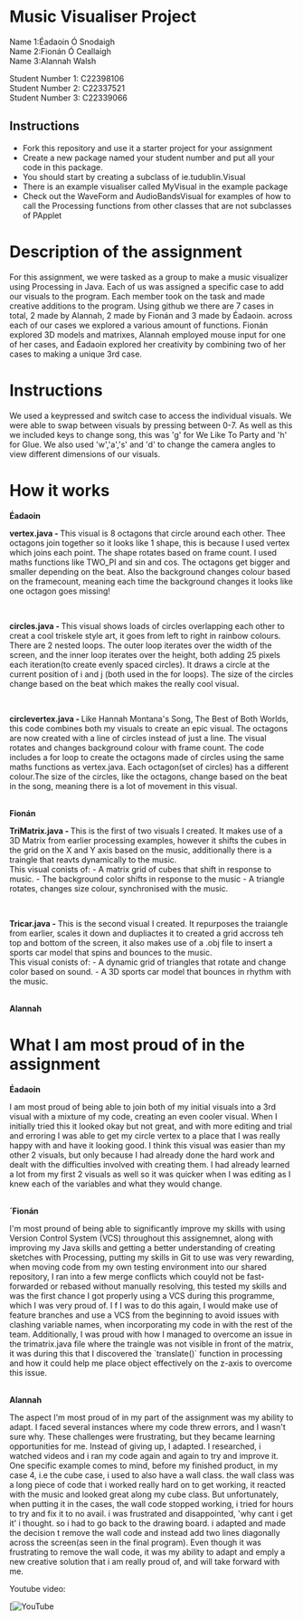 # Music Visualiser Project

Name 1:Éadaoin Ó Snodaigh
<br>Name 2:Fionán Ó Ceallaigh 
<br>Name 3:Alannah Walsh

Student Number 1: C22398106
<br>Student Number 2: C22337521
<br>Student Number 3: C22339066


## Instructions
- Fork this repository and use it a starter project for your assignment
- Create a new package named your student number and put all your code in this package.
- You should start by creating a subclass of ie.tudublin.Visual
- There is an example visualiser called MyVisual in the example package
- Check out the WaveForm and AudioBandsVisual for examples of how to call the Processing functions from other classes that are not subclasses of PApplet

# Description of the assignment
For this assignment, we were tasked as a group to make a music visualizer using Processing in Java. Each of us was assigned a specific case to add our visuals to the program. Each member took on the task and made creative additions to the program. Using github we  there are 7 cases in total, 2 made by Alannah, 2 made by Fionán and 3 made by Éadaoin. across each of our cases we explored a various amount of functions. Fionán explored 3D models and matrixes, Alannah employed mouse input for one of her cases, and Éadaoin explored her creativity by combining two of her cases to making a unique 3rd case.

# Instructions
We used a keypressed and switch case to access the individual visuals. We were able to swap between visuals by pressing between 0-7. As well as this we included keys to change song, this was 'g' for We Like To Party and 'h' for Glue. We also used 'w','a','s' and 'd' to change the camera angles to view different dimensions of our visuals.

# How it works
<b>Éadaoin</b>
<p><b>vertex.java - </b>This visual is 8 octagons that circle around each other. Thee octagons join together so it looks like 1 shape, this is because I used vertex which joins each point. The shape rotates based on frame count. I used maths functions like TWO_PI and sin and cos. The octagons get bigger and smaller depending on the beat. Also the background changes colour based on the framecount, meaning each time the background changes it looks like one octagon goes missing!</p>
<br>
<p><b>circles.java - </b>This visual shows loads of circles overlapping each other to creat a cool triskele style art, it goes from left to right in rainbow colours. There are 2 nested loops. The outer loop iterates over the width of the screen, and the inner loop iterates over the height, both adding 25 pixels each iteration(to create evenly spaced circles). It draws a circle at the current position of i and j (both used in the for loops). The size of the circles change based on the beat which makes the really cool visual.</p>
<br>
<p><b>circlevertex.java - </b>Like Hannah Montana's Song, The Best of Both Worlds, this code combines both my visuals to create an epic visual. The octagons are now created with a line of circles instead of just a line. The visual rotates and changes background colour with frame count. The code includes a for loop to create the octagons made of circles using the same maths functions as vertex.java. Each octagon(set of circles) has a different colour.The size of the circles, like the octagons, change based on the beat in the song, meaning there is a lot of movement in this visual.</p>
<br>
<b>Fionán</b>
<br>
<p><b>TriMatrix.java - </b>
This is the first of two visuals I created. It makes use of a 3D Matrix from earlier processing examples, however it shifts the cubes in the grid on the X and Y axis based on the music, additionally there is a traingle that reavts dynamically to the music.		<br>	       
This visual conists of:
- A matrix grid of cubes that shift in response to music.
- The background color shifts in response to the music
- A triangle rotates, changes size colour, synchronised with the music.</p>
<br>
<p><b>Tricar.java - </b>
This is the second visual I created. It repurposes the traiangle from earlier, scales it down and dupliactes it to created a grid accross teh top and bottom of the screen, it also makes use of a .obj file to insert a sports car model that spins and bounces to the music.
<br>	
This visual conists of:
- A dynamic grid of triangles that rotate and change color based on sound.
- A 3D sports car model that bounces in rhythm with the music.
</p>
<br>
<b>Alannah</b>
<p></p>

# What I am most proud of in the assignment
<b>Éadaoin</b>
<p>I am most proud of being able to join both of my initial visuals into a 3rd visual with a mixture of my code, creating an even cooler visual. When I initially tried this it looked okay but not great, and with more editing and trial and erroring I was able to get my circle vertex to a place that I was really happy with and have it looking good. I think this visual was easier than my other 2 visuals, but only because I had already done the hard work and dealt with the difficulties involved with creating them. I had already learned a lot from my first 2 visuals as well so it was quicker when I was editing as I knew each of the variables and what they would change.</p>
<br>
<b>´Fionán</b>
<p>I'm most pround of being able to significantly improve my skills with using Version Control System (VCS) throughout this assignemnet, along with improving my Java skills and getting a better understanding of creating sketches with Processing, putting my skills in Git to use was very rewarding, when moving code from my own testing environment into our shared repository, I ran into a few merge conflicts which couyld not be fast-forwarded or rebased without manually resolving, this tested my skills and was the first chance I got properly using a VCS during this programme, which I was very proud of. I f I was to do this again, I would make use of feature branches and use a VCS from the beginning to avoid issues with clashing variable names, when incorporating my code in with the rest of the team. Additionally, I was proud with how I managed to overcome an issue in the trimatrix.java file where the traingle was not visible in front of the matrix, it was during this that I discovered the `translate()` function in processing and how it could help me place object effectively on the z-axis to overcome this issue.</p>
<br>
<b>Alannah</b>
<p>The aspect I'm most proud of in my part of the assignment was my ability to adapt. I faced several instances where my code threw errors, and I wasn't sure why. These challenges were frustrating, but they became learning opportunities for me. Instead of giving up, I adapted. I researched, i watched videos and i ran my code again and again to try and improve it. One specific example comes to mind, before my finished product, in my case 4, i.e the cube case, i used to also have a wall class. the wall class was a long piece of code that i worked really hard on to get working, it reacted with the music and looked great along my cube class. But unfortunately, when putting it in the cases, the wall code stopped working, i tried for hours to try and fix it to no avail. i was frustrated and disappointed, 'why cant i get it' i thought. so i had to go back to the drawing board. i adapted and made the decision t remove the wall code and instead add two lines diagonally across the screen(as seen in the final program). Even though it was frustrating to remove the wall code, it was my ability to adapt and emply a new creative solution that i am really proud of, and will take forward with me. </p>


Youtube video:

[![YouTube](https://youtu.be/O8TJEiXIKQE)



